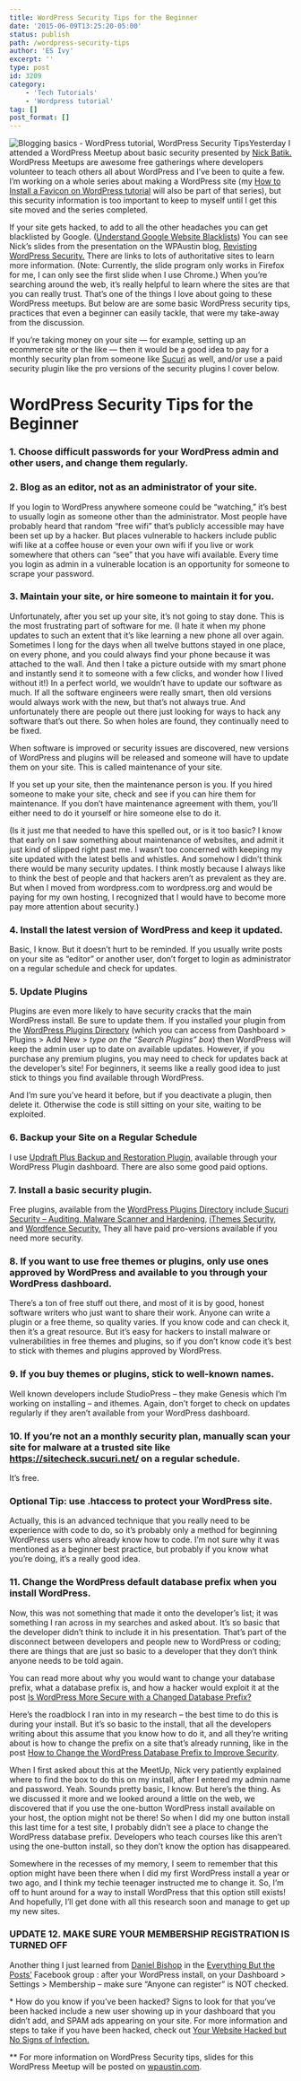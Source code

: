 ```yaml
---
title: WordPress Security Tips for the Beginner
date: '2015-06-09T13:25:20-05:00'
status: publish
path: /wordpress-security-tips
author: 'ES Ivy'
excerpt: ''
type: post
id: 3209
category:
    - 'Tech Tutorials'
    - 'Wordpress tutorial'
tag: []
post_format: []
---
```

![Blogging basics - WordPress tutorial, WordPress Security Tips](../uploads/2014/01/wordpress-tutorial-esivy-logo-300-x-150.jpg)Yesterday I attended a WordPress Meetup about basic security presented by [Nick Batik.](http://pleiadesservices.com/about-us/nicholas-r-batik/) WordPress Meetups are awesome free gatherings where developers volunteer to teach others all about WordPress and I’ve been to quite a few. I’m working on a whole series about making a WordPress site (my [How to Install a Favicon on WordPress tutorial](http://192.168.1.34:4945/install-favicon-wordpress/) will also be part of that series), but this security information is too important to keep to myself until I get this site moved and the series completed.

If your site gets hacked, to add to all the other headaches you can get blacklisted by Google. ([Understand Google Website Blacklists](https://sucuri.net/website-security/google-blacklisted-my-website)) You can see Nick’s slides from the presentation on the WPAustin blog, [Revisting WordPress Security.](http://wpaustin.com/2015/06/revisiting-wordpress-security/) There are links to lots of authoritative sites to learn more information. (Note: Currently, the slide program only works in Firefox for me, I can only see the first slide when I use Chrome.) When you’re searching around the web, it’s really helpful to learn where the sites are that you can really trust. That’s one of the things I love about going to these WordPress meetups. But below are are some basic WordPress security tips, practices that even a beginner can easily tackle, that were my take-away from the discussion.

If you’re taking money on your site — for example, setting up an ecommerce site or the like — then it would be a good idea to pay for a monthly security plan from someone like [Sucuri](https://sucuri.net/) as well, and/or use a paid security plugin like the pro versions of the security plugins I cover below.

WordPress Security Tips for the Beginner
========================================

### 1. Choose difficult passwords for your WordPress admin and other users, and change them regularly.

### 2. Blog as an editor, not as an administrator of your site.

If you login to WordPress anywhere someone could be “watching,” it’s best to usually login as someone other than the administrator. Most people have probably heard that random “free wifi” that’s publicly accessible may have been set up by a hacker. But places vulnerable to hackers include public wifi like at a coffee house or even your own wifi if you live or work somewhere that others can “see” that you have wifi available. Every time you login as admin in a vulnerable location is an opportunity for someone to scrape your password.

### 3. Maintain your site, or hire someone to maintain it for you.

Unfortunately, after you set up your site, it’s not going to stay done. This is the most frustrating part of software for me. (I hate it when my phone updates to such an extent that it’s like learning a new phone all over again. Sometimes I long for the days when all twelve buttons stayed in one place, on every phone, and you could always find your phone because it was attached to the wall. And then I take a picture outside with my smart phone and instantly send it to someone with a few clicks, and wonder how I lived without it!) In a perfect world, we wouldn’t have to update our software as much. If all the software engineers were really smart, then old versions would always work with the new, but that’s not always true. And unfortunately there are people out there just looking for ways to hack any software that’s out there. So when holes are found, they continually need to be fixed.

When software is improved or security issues are discovered, new versions of WordPress and plugins will be released and someone will have to update them on your site. This is called maintenance of your site.

If you set up your site, then the maintenance person is you. If you hired someone to make your site, check and see if you can hire them for maintenance. If you don’t have maintenance agreement with them, you’ll either need to do it yourself or hire someone else to do it.

(Is it just me that needed to have this spelled out, or is it too basic? I know that early on I saw something about maintenance of websites, and admit it just kind of slipped right past me. I wasn’t too concerned with keeping my site updated with the latest bells and whistles. And somehow I didn’t think there would be many security updates. I think mostly because I always like to think the best of people and that hackers aren’t as prevalent as they are. But when I moved from wordpress.com to wordpress.org and would be paying for my own hosting, I recognized that I would have to become more pay more attention about security.)

### 4. Install the latest version of WordPress and keep it updated.

Basic, I know. But it doesn’t hurt to be reminded. If you usually write posts on your site as “editor” or another user, don’t forget to login as administrator on a regular schedule and check for updates.

### 5. Update Plugins

Plugins are even more likely to have security cracks that the main WordPress install. Be sure to update them. If you installed your plugin from the [WordPress Plugins Directory](https://wordpress.org/plugins/) (which you can access from Dashboard &gt; Plugins &gt; Add New &gt; *type on the “Search Plugins” box*) then WordPress will keep the admin user up to date on available updates. However, if you purchase any premium plugins, you may need to check for updates back at the developer’s site! For beginners, it seems like a really good idea to just stick to things you find available through WordPress.

And I’m sure you’ve heard it before, but if you deactivate a plugin, then delete it. Otherwise the code is still sitting on your site, waiting to be exploited.

### 6. Backup your Site on a Regular Schedule

I use [Updraft Plus Backup and Restoration Plugin,](https://wordpress.org/plugins/updraftplus/) available through your WordPress Plugin dashboard. There are also some good paid options.

### 7. Install a basic security plugin.

Free plugins, available from the [WordPress Plugins Directory](https://wordpress.org/plugins/) include[ Sucuri Security – Auditing, Malware Scanner and Hardening](https://wordpress.org/plugins/sucuri-scanner/), [iThemes Security](https://wordpress.org/plugins/better-wp-security/), and [Wordfence Security.](https://wordpress.org/plugins/wordfence/) They all have paid pro-versions available if you need more security.

### 8. If you want to use free themes or plugins, only use ones approved by WordPress and available to you through your WordPress dashboard.

There’s a ton of free stuff out there, and most of it is by good, honest software writers who just want to share their work. Anyone can write a plugin or a free theme, so quality varies. If you know code and can check it, then it’s a great resource. But it’s easy for hackers to install malware or vulnerabilities in free themes and plugins, so if you don’t know code it’s best to stick with themes and plugins approved by WordPress.

### 9. If you buy themes or plugins, stick to well-known names.

Well known developers include StudioPress – they make Genesis which I’m working on installing – and ithemes. Again, don’t forget to check on updates regularly if they aren’t available from your WordPress dashboard.

### 10. If you’re not an a monthly security plan, manually scan your site for malware at a trusted site like https://sitecheck.sucuri.net/ on a regular schedule.

It’s free.

### Optional Tip: use .htaccess to protect your WordPress site.

Actually, this is an advanced technique that you really need to be experience with code to do, so it’s probably only a method for beginning WordPress users who already know how to code. I’m not sure why it was mentioned as a beginner best practice, but probably if you know what you’re doing, it’s a really good idea.

### 11. Change the WordPress default database prefix when you install WordPress.

Now, this was not something that made it onto the developer’s list; it was something I ran across in my searches and asked about. It’s so basic that the developer didn’t think to include it in his presentation. That’s part of the disconnect between developers and people new to WordPress or coding; there are things that are just so basic to a developer that they don’t think anyone needs to be told again.

You can read more about why you would want to change your database prefix, what a database prefix is, and how a hacker would exploit it at the post [Is WordPress More Secure with a Changed Database Prefix?](http://www.wpwhitesecurity.com/wordpress-security/change-wordpress-database-prefix/)

Here’s the roadblock I ran into in my research – the best time to do this is during your install. But it’s so basic to the install, that all the developers writing about this assume that you know how to do it, and all they’re writing about is how to change the prefix on a site that’s already running, like in the post [How to Change the WordPress Database Prefix to Improve Security](http://www.wpbeginner.com/wp-tutorials/how-to-change-the-wordpress-database-prefix-to-improve-security/).

When I first asked about this at the MeetUp, Nick very patiently explained where to find the box to do this on my install, after I entered my admin name and password. Yeah. Sounds pretty basic, I know. But here’s the thing. As we discussed it more and we looked around a little on the web, we discovered that if you use the one-button WordPress install available on your host, the option might not be there! So when I did my one button install this last time for a test site, I probably didn’t see a place to change the WordPress database prefix. Developers who teach courses like this aren’t using the one-button install, so they don’t know the option has disappeared.

Somewhere in the recesses of my memory, I seem to remember that this option might have been there when I did my first WordPress install a year or two ago, and I think my techie teenager instructed me to change it. So, I’m off to hunt around for a way to install WordPress that this option still exists! And hopefully, I’ll get done with all this research soon and manage to get up my new sites.

### UPDATE 12. MAKE SURE YOUR MEMBERSHIP REGISTRATION IS TURNED OFF

Another thing I just learned from [Daniel Bishop](http://bishless.com/category/wordpress/) in the [Everything But the Posts’](http://www.amazon.com/gp/product/B00IEM7BYO/ref=as_li_qf_sp_asin_il_tl?ie=UTF8&camp=1789&creative=9325&creativeASIN=B00IEM7BYO&linkCode=as2&tag=esiv-20&linkId=ID2Z7PW5HPKG3CSH) Facebook group : after your WordPress install, on your Dashboard &gt; Settings &gt; Membership – make sure “Anyone can register” is NOT checked.

\* How do you know if you’ve been hacked? Signs to look for that you’ve been hacked include a new user showing up in your dashboard that you didn’t add, and SPAM ads appearing on your site. For more information and steps to take if you have been hacked, check out [Your Website Hacked but No Signs of Infection. ](https://blog.sucuri.net/2015/06/your-website-hacked-but-no-signs-of-infection.html)

\*\* For more information on WordPress Security tips, slides for this WordPress Meetup will be posted on [wpaustin.com](http://wpaustin.com/).